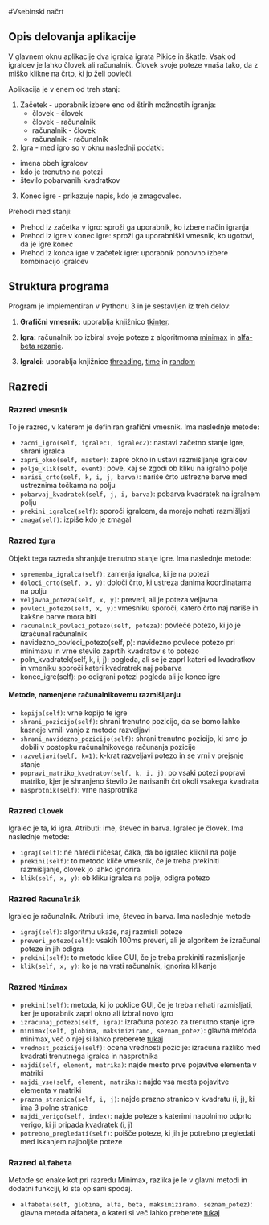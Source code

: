 #Vsebinski načrt

## Opis delovanja aplikacije

V glavnem oknu aplikacije dva igralca igrata Pikice in škatle. Vsak od igralcev je lahko človek ali računalnik. Človek svoje poteze vnaša tako, da z miško klikne na črto, ki jo želi povleči.

Aplikacija je v enem od treh stanj:


1. Začetek - uporabnik izbere eno od štirih možnostih igranja:
   * človek - človek
   * človek - računalnik
   * računalnik - človek
   * računalnik - računalnik
2. Igra - med igro so v oknu naslednji podatki:
  * imena obeh igralcev
  * kdo je trenutno na potezi
  * število pobarvanih kvadratkov
3. Konec igre - prikazuje napis, kdo je zmagovalec.

Prehodi med stanji:

* Prehod iz začetka v igro: sproži ga uporabnik, ko izbere način igranja
* Prehod iz igre v konec igre: sproži ga uporabniški vmesnik, ko ugotovi, da je igre konec
* Prehod iz konca igre v začetek igre: uporabnik ponovno izbere kombinacijo igralcev

## Struktura programa

Program je implementiran v Pythonu 3 in je sestavljen iz treh delov:

1. **Grafični vmesnik:** uporablja knjižnico [tkinter](http://infohost.nmt.edu/tcc/help/pubs/tkinter/web/index.html).

2. **Igra:** računalnik bo izbiral svoje poteze z algoritmoma [minimax](https://cs.stanford.edu/people/eroberts/courses/soco/projects/1998-99/game-theory/Minimax.html) in [alfa-beta rezanje](https://en.wikipedia.org/wiki/Alpha–beta_pruning).

3. **Igralci:** uporablja knjižnice [threading](https://docs.python.org/2/library/threading.html), [time](https://docs.python.org/2/library/time.html) in [random](https://docs.python.org/2/library/random.html)

## Razredi

### Razred `Vmesnik`
To je razred, v katerem je definiran grafični vmesnik. Ima naslednje metode:
* `zacni_igro(self, igralec1, igralec2)`: nastavi začetno stanje igre, shrani igralca
* `zapri_okno(self, master)`: zapre okno in ustavi razmišljanje igralcev
* `polje_klik(self, event)`: pove, kaj se zgodi ob kliku na igralno polje
* `narisi_crto(self, k, i, j, barva)`: nariše črto ustrezne barve med ustreznima točkama na polju
* `pobarvaj_kvadratek(self, j, i, barva)`: pobarva kvadratek na igralnem polju
* `prekini_igralce(self)`: sporoči igralcem, da morajo nehati razmišljati
* `zmaga(self)`: izpiše kdo je zmagal

### Razred `Igra`

Objekt tega razreda shranjuje trenutno stanje igre. Ima naslednje metode:
* `sprememba_igralca(self)`: zamenja igralca, ki je na potezi
* `doloci_crto(self, x, y)`: določi črto, ki ustreza danima koordinatama na polju
* `veljavna_poteza(self, x, y)`: preveri, ali je poteza veljavna
* `povleci_potezo(self, x, y)`: vmesniku sporoči, katero črto naj nariše in kakšne barve mora biti
* `racunalnik_povleci_potezo(self, poteza)`: povleče potezo, ki jo je izračunal računalnik
* navidezno_povleci_potezo(self, p): navidezno povlece potezo pri minimaxu in vrne stevilo zaprtih kvadratov s to potezo
* poln_kvadratek(self, k, i, j): pogleda, ali se je zaprl kateri od kvadratkov in vmeniku sporoči kateri kvadratrek naj pobarva
* konec_igre(self): po odigrani potezi pogleda ali je konec igre

#### Metode, namenjene računalnikovemu razmišljanju
* `kopija(self)`: vrne kopijo te igre 
* `shrani_pozicijo(self)`: shrani trenutno pozicijo, da se bomo lahko kasneje vrnili vanjo z metodo razveljavi
* `shrani_navidezno_pozicijo(self)`: shrani trenutno pozicijo, ki smo jo dobili v postopku računalnikovega računanja pozicije 
* `razveljavi(self, k=1)`: k-krat razveljavi potezo in se vrni v prejsnje stanje
* `popravi_matriko_kvadratov(self, k, i, j)`: po vsaki potezi popravi matriko, kjer je shranjeno število že narisanih črt okoli vsakega kvadrata
* `nasprotnik(self)`: vrne nasprotnika

### Razred `Clovek`
Igralec je ta, ki igra. 
Atributi: ime, števec in barva.
Igralec je človek. Ima naslednje metode:
* `igraj(self)`: ne naredi ničesar, čaka, da bo igralec kliknil na polje
* `prekini(self)`: to metodo kliče vmesnik, če je treba prekiniti razmišljanje, človek jo lahko ignorira
* `klik(self, x, y)`: ob kliku igralca na polje, odigra potezo

### Razred `Racunalnik`
Igralec je računalnik.
Atributi: ime, števec in barva.
Ima naslednje metode
* `igraj(self)`: algoritmu ukaže, naj razmisli poteze
* `preveri_potezo(self)`: vsakih 100ms preveri, ali je algoritem že izračunal poteze in jih odigra
* `prekini(self)`: to metodo klice GUI, če je treba prekiniti razmisljanje
* `klik(self, x, y)`: ko je na vrsti računalnik, ignorira klikanje

### Razred `Minimax`
* `prekini(self)`: metoda, ki jo poklice GUI, če je treba nehati razmisljati, ker je uporabnik zaprl okno ali izbral novo igro
* `izracunaj_potezo(self, igra)`: izračuna potezo za trenutno stanje igre
* `minimax(self, globina, maksimiziramo, seznam_potez)`: glavna metoda minimax, več o njej si lahko preberete
[tukaj](https://cs.stanford.edu/people/eroberts/courses/soco/projects/1998-99/game-theory/Minimax.html)
* `vrednost_pozicije(self)`: ocena vrednosti pozicije: izračuna razliko med kvadrati trenutnega igralca in nasprotnika
* `najdi(self, element, matrika)`: najde mesto prve pojavitve elementa v matriki 
* `najdi_vse(self, element, matrika)`: najde vsa mesta pojavitve elementa v matriki
* `prazna_stranica(self, i, j)`: najde prazno stranico v kvadratu (i, j), ki ima 3 polne stranice
* `najdi_verigo(self, index)`: najde poteze s katerimi napolnimo odprto verigo, ki ji pripada kvadratek (i, j)
* `potrebno_pregledati(self)`: poišče poteze, ki jih je potrebno pregledati med iskanjem najboljše poteze


### Razred `Alfabeta`
Metode so enake kot pri razredu Minimax, razlika je le v glavni metodi in dodatni funkciji, ki sta opisani spodaj.
* `alfabeta(self, globina, alfa, beta, maksimiziramo, seznam_potez)`: glavna metoda alfabeta, o kateri si več lahko preberete [tukaj](https://www.ocf.berkeley.edu/~yosenl/extras/alphabeta/alphabeta.html)
